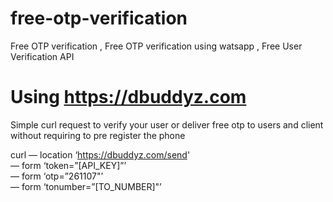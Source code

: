 # free-otp-verification
Free OTP verification , Free OTP verification using watsapp , Free User Verification API

# Using https://dbuddyz.com

Simple curl request to verify your user or deliver free otp to users and client without requiring to pre register the phone

curl — location ‘https://dbuddyz.com/send' \
— form ‘token=”[API_KEY]”’ \
— form ‘otp=”261107"’ \
— form ‘tonumber=”[TO_NUMBER]"’


